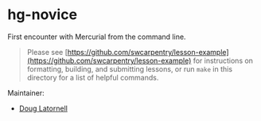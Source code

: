 hg-novice
=========

First encounter with Mercurial from the command line.

> Please see [https://github.com/swcarpentry/lesson-example](https://github.com/swcarpentry/lesson-example)
> for instructions on formatting, building, and submitting lessons,
> or run `make` in this directory for a list of helpful commands.

Maintainer:

* [Doug Latornell](http://software-carpentry.org/team/#latornell_d)
